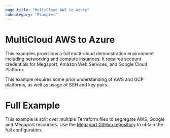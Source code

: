 ```yaml
---
page_title: "MultiCloud AWS to Azure"
subcategory: "Examples"
---
```


# MultiCloud AWS to Azure
This examples provisions a full multi-cloud demonstration environment including networking and compute instances. It 
requires account credentials for Megaport, Amazon Web Services, and Google Cloud Platform.

This example requires some prior understanding of AWS and GCP platforms, as well as usage of SSH and key pairs.  

# Full Example
This example is split over multiple Terraform files to segregate AWS, Google and Megaport resources.
Use the [Megaport GitHub repository](https://github.com/megaport/terraform-provider-megaport/tree/main/examples/cloud_to_cloud_aws_google)
to obtain the full configuration.

